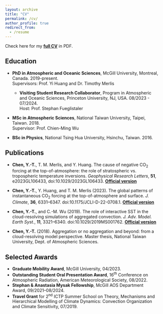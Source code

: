 ```yaml
---
layout: archive
title: "CV"
permalink: /cv/
author_profile: true
redirect_from:
  - /resume
---
```

Check here for my [**full CV**](https://github.com/ytingchen/ytingchen.github.io/blob/master/files/cv.pdf) in PDF.

## Education

* **PhD in Atmospheric and Oceanic Sciences**, McGill University, Montreal, Canada. 2019-present. <br>
  Supervisors: Prof. Yi Huang and Dr. Timothy Merlis
  * **Visiting Student Research Collaborator**, Program in Atmospheric and Oceanic Sciences, Princeton University, NJ, USA. 08/2023 - 07/2024. <br>
  Host: Prof. Stephan Fueglistaler   
* **MSc in Atmospheric Sciences**, National Taiwan University, Taipei, Taiwan. 2018. <br>
  Supervisor: Prof. Chien-Ming Wu
  
* **BSc in Physics**, National Tsing Hua University, Hsinchu, Taiwan. 2016.


## Publications
* **Chen, Y.-T.**, T. M. Merlis, and Y. Huang. The cause of negative CO<sub>2</sub> forcing at the top-of-atmosphere: the role of stratospheric vs. tropospheric temperature inversions. *Geophysical Research Letters*, **51**, e2023GL106433, doi:10.1029/2023GL106433. [**Official version**](https://doi.org/10.1029/2023GL106433)

* **Chen, Y.-T.**, Y. Huang, and T. M. Merlis (2023). The global patterns of instantaneous CO<sub>2</sub> forcing at the top-of-atmosphere and surface. *J. Climate*, **36**, 6331–6347. doi:10.1175/JCLI-D-22-0708.1.  [**Official version**](https://doi.org/10.1175/JCLI-D-22-0708.1)

* **Chen, Y.-T.**, and C.-M. Wu (2019). The role of interactive SST in the cloud-resolving simulations of aggregated convection. *J. Adv. Model. Earth Syst.*, **11**, 3321–6340. doi:10.1029/2019MS001762.  [**Official version**](https://agupubs.onlinelibrary.wiley.com/doi/full/10.1029/2019MS001762)

* **Chen, Y.-T.** (2018). Aggregation or no aggregation and beyond: from a cloud-resolving model perspective. Master thesis, National Taiwan University, Dept. of Atmospheric Sciences. 

## Selected Awards

* **Graduate Mobility Award**, McGill University, 04/2023.
* **Outstanding Student Oral Presentation Award**, 16<sup>th</sup> Conference on Atmospheric Radiation, American Meteorological Society, 08/2022.
* **Stephan & Anastasia Mysak Fellowship**, McGill AOS Department Award, 09/2021–08/2024.
* **Travel Grant** for 2<sup>nd</sup> ICTP Summer School on Theory, Mechanisms and Hierarchical Modelling of Climate Dynamics: Convection Organization and Climate Sensitivity, 07/2019.
